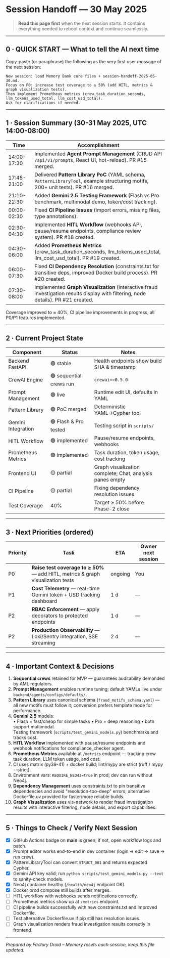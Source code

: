 # Session Handoff — 30 May 2025  

> **Read this page first** when the next session starts. It contains everything needed to reboot context and continue seamlessly.

---

## 0 · QUICK START — What to tell the AI next time  
Copy-paste (or paraphrase) the following as the very first user message of the next session:

```
New session: load Memory Bank core files + session-handoff-2025-05-30.md.  
Focus on P0: increase test coverage to ≥ 50% (add HITL, metrics & graph visualization tests).  
Then implement Prometheus metrics (crew_task_duration_seconds, llm_tokens_used_total, llm_cost_usd_total).  
Ask for clarifications if needed.
```

---

## 1 · Session Summary (30-31 May 2025, UTC 14:00-08:00)  
| Time | Accomplishment |
|------|----------------|
| 14:00-17:30 | Implemented **Agent Prompt Management** (CRUD API `/api/v1/prompts`, React UI, hot-reload). PR #15 merged. |
| 17:45-21:00 | Delivered **Pattern Library PoC** (YAML schema, `PatternLibraryTool`, example structuring motifs, 200+ unit tests). PR #16 merged. |
| 21:10-22:30 | Added **Gemini 2.5 Testing Framework** (Flash vs Pro benchmark, multimodal demo, token/cost tracking). |
| 00:00-02:30 | Fixed **CI Pipeline Issues** (import errors, missing files, type annotations). |
| 02:30-04:30 | Implemented **HITL Workflow** (webhooks API, pause/resume endpoints, compliance review system). PR #18 created. |
| 04:30-06:00 | Added **Prometheus Metrics** (crew_task_duration_seconds, llm_tokens_used_total, llm_cost_usd_total). PR #19 created. |
| 06:00-07:30 | Fixed **CI Dependency Resolution** (constraints.txt for transitive deps, improved Docker build process). PR #20 created. |
| 07:30-08:00 | Implemented **Graph Visualization** (interactive fraud investigation results display with filtering, node details). PR #21 created. |

Coverage improved to ≈ 40%, CI pipeline improvements in progress, all P0/P1 features implemented.

---

## 2 · Current Project State  
Component | Status | Notes
---|---|---
Backend FastAPI | 🟢 stable | Health endpoints show build SHA & timestamp  
CrewAI Engine | 🟢 sequential crews run | `crewai==0.5.0`  
Prompt Management | 🟢 live | Runtime edit UI, defaults in YAML  
Pattern Library | 🟢 PoC merged | Deterministic YAML→Cypher tool  
Gemini Integration | 🟢 Flash & Pro tested | Testing script in `scripts/`  
HITL Workflow | 🟢 implemented | Pause/resume endpoints, webhooks  
Prometheus Metrics | 🟢 implemented | Task duration, token usage, cost tracking  
Frontend UI | 🟡 partial | Graph visualization complete; Chat, analysis panes empty  
CI Pipeline | 🟡 partial | Fixing dependency resolution issues  
Test Coverage | 40% | Target ≥ 50% before Phase-2 close  

---

## 3 · Next Priorities (ordered)  
Priority | Task | ETA | Owner next session
---|---|---|---
P0 | **Raise test coverage to ≥ 50%** — add HITL, metrics & graph visualization tests | ongoing | You
P1 | **Cost Telemetry** — real-time Gemini token + USD tracking dashboard | 1 d | —
P2 | **RBAC Enforcement** — apply decorators to protected endpoints | 1 d | —
P2 | **Production Observability** — Loki/Sentry integration, SSE streaming | 2 d | —

---

## 4 · Important Context & Decisions  
1. **Sequential crews** retained for MVP — guarantees auditability demanded by AML regulators.  
2. **Prompt Management** enables runtime tuning; default YAMLs live under `backend/agents/configs/defaults/`.  
3. **Pattern Library** uses canonical schema (`fraud_motifs_schema.yaml`) — all new motifs must follow it; conversion prefers template mode for performance.  
4. **Gemini 2.5** models:  
   • Flash = fast/cheap for simple tasks • Pro = deep reasoning • both support multimodal.  
   Testing framework (`scripts/test_gemini_models.py`) benchmarks and tracks cost.  
5. **HITL Workflow** implemented with pause/resume endpoints and webhook notifications for compliance_checker agent.
6. **Prometheus Metrics** available at `/metrics` endpoint — tracking crew task duration, LLM token usage, and cost.
7. CI uses matrix (py39-41) + docker build; lint/mypy are strict (ruff / mypy --strict).  
8. Environment vars: `REQUIRE_NEO4J=true` in prod; dev can run without Neo4j.
9. **Dependency Management** uses constraints.txt to pin transitive dependencies and avoid "resolution-too-deep" errors; alternative Dockerfile.uv provided for faster/more reliable builds.
10. **Graph Visualization** uses vis-network to render fraud investigation results with interactive filtering, node details, and export capabilities.

---

## 5 · Things to Check / Verify Next Session  
- [x] GitHub Actions badge on **main** is green; if not, open workflow logs and patch.  
- [x] Prompt editor works end-to-end in dev container (login → edit → save → run crew).  
- [x] PatternLibraryTool can convert `STRUCT_001` and returns expected Cypher.  
- [x] Gemini API key valid; run `python scripts/test_gemini_models.py --text` to sanity-check models.  
- [x] Neo4j container healthy (`/health/neo4j` endpoint OK).  
- [x] Docker prod compose still builds after merges.
- [ ] HITL workflow with webhooks sends notifications correctly.
- [ ] Prometheus metrics show up at `/metrics` endpoint.
- [ ] CI pipeline builds successfully with new constraints.txt and improved Dockerfile.
- [ ] Test alternative Dockerfile.uv if pip still has resolution issues.
- [ ] Graph visualization renders fraud investigation results correctly in frontend.

---

*Prepared by Factory Droid – Memory resets each session, keep this file updated.*  
